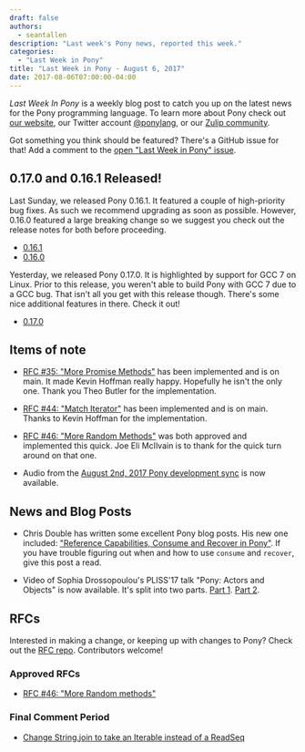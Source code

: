 ```yaml
---
draft: false
authors:
  - seantallen
description: "Last week's Pony news, reported this week."
categories:
  - "Last Week in Pony"
title: "Last Week in Pony - August 6, 2017"
date: 2017-08-06T07:00:00-04:00
---
```

_Last Week In Pony_ is a weekly blog post to catch you up on the latest news for the Pony programming language. To learn more about Pony check out [our website](https://ponylang.io), our Twitter account [@ponylang](https://twitter.com/ponylang), or our [Zulip community](https://ponylang.zulipchat.com).

Got something you think should be featured? There's a GitHub issue for that! Add a comment to the [open "Last Week in Pony" issue](https://github.com/ponylang/ponylang.github.io/issues?q=is%3Aissue+is%3Aopen+label%3Alast-week-in-pony).
<!-- more -->

## 0.17.0 and 0.16.1 Released!

Last Sunday, we released Pony 0.16.1. It featured a couple of high-priority bug fixes. As such we recommend upgrading as soon as possible. However, 0.16.0 featured a large breaking change so we suggest you check out the release notes for both before proceeding.

- [0.16.1](https://www.ponylang.io/blog/2017/07/0.16.1-released/)
- [0.16.0](https://www.ponylang.io/blog/2017/07/0.16.0-released/)

Yesterday, we released Pony 0.17.0. It is highlighted by support for GCC 7 on Linux. Prior to this release, you weren't able to build Pony with GCC 7 due to a GCC bug. That isn't all you get with this release though. There's some nice additional features in there. Check it out!

- [0.17.0](https://www.ponylang.io/blog/2017/08/0.17.0-released/)

## Items of note

- [RFC #35: "More Promise Methods"](https://github.com/ponylang/rfcs/blob/main/text/0035-more-promise-methods.md) has been implemented and is on main. It made Kevin Hoffman really happy. Hopefully he isn't the only one. Thank you Theo Butler for the implementation.

- [RFC #44: "Match Iterator"](https://github.com/ponylang/rfcs/blob/main/text/0044-match-iter.md) has been implemented and is on main. Thanks to Kevin Hoffman for the implementation.

- [RFC #46: "More Random Methods"](https://github.com/ponylang/rfcs/blob/main/text/0046-more-random-methods.md) was both approved and implemented this quick. Joe Eli McIlvain is to thank for the quick turn around on that one.

- Audio from the [August 2nd, 2017 Pony development sync](https://sync-recordings.ponylang.io/r/2017_08_02.m4a) is now available.

## News and Blog Posts

- Chris Double has written some excellent Pony blog posts. His new one included: ["Reference Capabilities, Consume and Recover in Pony"](https://bluishcoder.co.nz/2017/07/31/reference_capabilities_consume_recover_in_pony.html). If you have trouble figuring out when and how to use `consume` and `recover`, give this post a read.

- Video of Sophia Drossopoulou's PLISS'17 talk "Pony: Actors and Objects" is now available. It's split into two parts. [Part 1](https://www.youtube.com/watch?v=FSu8mBm3iJs). [Part 2](https://www.youtube.com/watch?v=ypCF34YVtRE).

## RFCs

Interested in making a change, or keeping up with changes to Pony? Check out the [RFC repo](https://github.com/ponylang/rfcs). Contributors welcome!

### Approved RFCs

- [RFC #46: "More Random methods"](https://github.com/ponylang/rfcs/blob/main/text/0046-more-random-methods.md)

### Final Comment Period

- [Change String.join to take an Iterable instead of a ReadSeq](https://github.com/ponylang/rfcs/pull/98)

